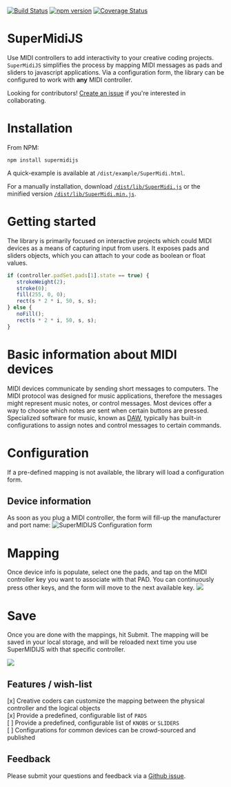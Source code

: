 [![Build Status](https://travis-ci.org/haschdl/SuperMidiJS.svg?branch=master)](https://travis-ci.org/haschdl/SuperMidiJS) 
[![npm version](https://badge.fury.io/js/supermidijs.svg)](https://badge.fury.io/js/supermidijs) 
[![Coverage Status](https://coveralls.io/repos/github/haschdl/SuperMidiJS/badge.svg?branch=master)](https://coveralls.io/github/haschdl/SuperMidiJS?branch=master)

# SuperMidiJS

Use MIDI controllers to add interactivity to your creative coding projects. `SuperMidiJS` simplifies the process by mapping MIDI messages as pads and 
sliders to javascript applications. Via a configuration form, the library 
can be configured to work with **any** MIDI controller.

Looking for contributors! [Create an issue](https://github.com/haschdl/SuperMidiJS/issues/new) if you're interested in collaborating.

# Installation

From NPM:  

  ```
  npm install supermidijs
  ````

A quick-example is available at `/dist/example/SuperMidi.html`.

For a manually installation, download [`/dist/lib/SuperMidi.js`](/dist/lib/SuperMidi.js) or the minified version [`/dist/lib/SuperMidi.min.js`](/dist/lib/SuperMidi.min.js).


# Getting started

The library is primarily focused on interactive projects which could MIDI devices as a means of 
capturing input from users. It exposes pads and sliders objects, which you can attach to your 
code as boolean or float values.

``` Javascript
if (controller.padSet.pads[1].state == true) {
   strokeWeight(2);
   stroke(0);
   fill(255, 0, 0);
   rect(s * 2 * i, 50, s, s);
} else {
   noFill();
   rect(s * 2 * i, 50, s, s);
}
```

# Basic information about MIDI devices

MIDI devices communicate by sending short messages to computers. The MIDI protocol was designed for music applications, therefore the messages might represent music notes, or control messages. Most devices offer a way to choose which notes are sent when certain buttons are pressed. Specialized software for music, known as [DAW](https://en.wikipedia.org/wiki/Digital_audio_workstation), typically has built-in configurations to assign notes and control messages to certain commands.

# Configuration

If a pre-defined mapping is not available, the library will load a configuration form.

## Device information

As soon as you plug a MIDI controller, the form will fill-up the manufacturer and port name:
![SuperMIDIJS Configuration form](docs/2018-11-10-12-42-19.png)

# Mapping

Once device info is populate, select one the pads, and tap on the MIDI controller key 
you want to associate with that PAD. You can continuously press other keys, and the form will move to the next available key.
![](docs/2018-11-10-12-44-04.png)

# Save

Once you are done with the mappings, hit Submit. The mapping will be saved in your local storage, and will be reloaded next time you use SuperMIDIJS with that specific controller.

![](docs/2018-11-10-12-47-25.png)

## Features / wish-list  

[x] Creative coders can customize the mapping between the physical controller and the logical objects  
[x] Provide a predefined, configurable list of `PADS`  
[ ] Provide a predefined, configurable list of `KNOBS` or `SLIDERS`  
[ ] Configurations for common devices can be crowd-sourced and published

## Feedback

Please submit your questions and feedback via a [Github issue](https://github.com/haschdl/SuperMidiJS/issues/new).